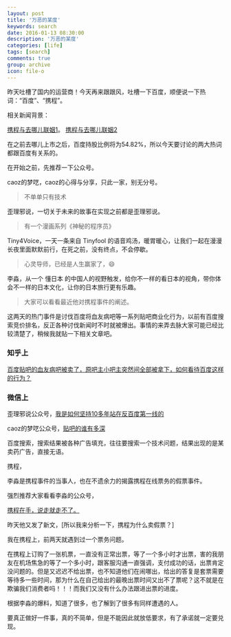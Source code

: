 ```yaml
---
layout: post
title: '万恶的某度'
keywords: search
date: 2016-01-13 08:30:00
description: '万恶的某度'
categories: [life]
tags: [search]
comments: true
group: archive
icon: file-o
---
```


昨天吐槽了国内的运营商！今天再来跟跟风，吐槽一下百度，顺便说一下热词：“百度”、“携程”。

相关新闻背景：

[携程与去哪儿联姻1](http://tech.sina.com.cn/z/ctrp_qunr/)。
[携程与去哪儿联姻2](http://www.wanhuajing.com/d55117)

在之前去哪儿上市之后，百度持股比例将为54.82%，所以今天要讨论的两大热词都跟百度有关系的。

<!--more-->

在开始之前，先推荐一下公众号。

caoz的梦呓，caoz的心得与分享，只此一家，别无分号。

>不单单只有技术

歪理邪说，一切关于未来的故事在实现之前都是歪理邪说。

>有一个漫画系列《神秘的程序员》

Tiny4Voice，一天一条来自 Tinyfool 的语音鸡汤，暖胃暖心，让我们一起在漫漫长夜里面默默前行，在死之前，没有终点，不会停歇。

>心灵导师，已经是人生赢家了，😄

李淼，从一个 懂日本 的中国人的视野触发，给你不一样的看日本的视角，带你体会不一样的日本文化，让你的日本旅行更有乐趣。

>大家可以看看最近他对携程事件的阐述。


这两天的热门事件是讨伐百度将血友病吧等一系列贴吧商业化行为，以前有百度搜索竞价排名，反正各种讨伐新闻时不时就被爆出。事情的来弄去脉大家可能已经比较清楚了，稍候我就贴一下相关文章吧。

### 知乎上 ###

[百度贴吧的血友病吧被卖了，原吧主小吧主突然间全部被拿下，如何看待百度这样的行为？](https://www.zhihu.com/question/39322261)

### 微信上 ###

歪理邪说公众号，[我是如何坚持10多年站在反百度第一线的](http://mp.weixin.qq.com/s?__biz=MjM5MTE4Nzk1NA==&mid=401941606&idx=1&sn=72a6309b2a9c500213de6d0ccd288aea&scene=2&srcid=0112FuMdBJlcga09rmogT94R#wechat_redirect)

caoz的梦呓公众号，[贴吧的谁有多深](http://mp.weixin.qq.com/s?__biz=MzI0MjA1Mjg2Ng==&mid=401273875&idx=1&sn=92a962dada6c1662dc8479caa7c1de79&scene=0#wechat_redirect)

百度搜索，搜索结果被各种广告填充，往往要搜索一个技术问题，结果出现的是某卖药广告，直接无语。

携程，

李淼是携程事件的当事人，也在不遗余力的揭露携程在线票务的假票事件。

强烈推荐大家看看李淼的公众号，

[携程在手，说走就走不了。](http://mp.weixin.qq.com/s?__biz=MjM5NDgyODUwNQ==&mid=402499059&idx=1&sn=411975a89078df36beb40ebc12097f9a&scene=2&srcid=0110pv6LuEBQ4wJAldbTQK4J#wechat_redirect)

昨天他又发了新文，[所以我来分析一下，携程为什么卖假票？]

我在携程上，前两天就遇到过一个票务问题。

在携程上订购了一张机票，一直没有正常出票，等了一个多小时才出票，害的我朋友在机场焦急的等了一个多小时，跟客服沟通一直强调，支付成功的话，出票肯定没问题的。但是又迟迟不给出票，也不知道他们在闹哪出，给出的答复是套票需要等待多一些时间，那为什么在自己给出的最晚出票时间又出不了票呢？这不就是在欺骗我们消费者吗！！！而我们又没有什么办法跟进出票的进度。

根据李淼的爆料，知道了很多，也了解到了很多有同样遭遇的人。

要真正做好一件事，真的不简单，但是不能因此就放低要求，有了承诺就一定要兑现。
